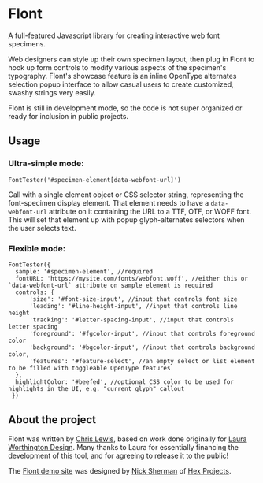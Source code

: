# Flont
A full-featured Javascript library for creating interactive web font specimens.

Web designers can style up their own specimen layout, then plug in Flont to hook up 
form controls to modify various aspects of the specimen's typography. Flont's showcase
feature is an inline OpenType alternates selection popup interface to allow casual users to
create customized, swashy strings very easily.

Flont is still in development mode, so the code is not super organized or ready for
inclusion in public projects.

## Usage

### Ultra-simple mode:

```
FontTester('#specimen-element[data-webfont-url]')
```

Call with a single element object or CSS selector string, representing the font-specimen display element.
That element needs to have a `data-webfont-url` attribute on it containing the URL to a TTF, OTF, or WOFF font.
This will set that element up with popup glyph-alternates selectors when the user selects text.

### Flexible mode:

```
FontTester({
  sample: '#specimen-element', //required
  fontURL: 'https://mysite.com/fonts/webfont.woff', //either this or `data-webfont-url` attribute on sample element is required
  controls: {
      'size': '#font-size-input', //input that controls font size
      'leading': '#line-height-input', //input that controls line height
      'tracking': '#letter-spacing-input', //input that controls letter spacing
      'foreground': '#fgcolor-input', //input that controls foreground color
      'background': '#bgcolor-input', //input that controls background color,
      'features': '#feature-select', //an empty select or list element to be filled with toggleable OpenType features
  },
  highlightColor: '#beefed', //optional CSS color to be used for highlights in the UI, e.g. "current glyph" callout
 })
```

## About the project

Flont was written by [Chris Lewis](https://chrislewis.codes/), based on work done originally for
[Laura Worthington Design](https://lauraworthingtondesign.com/news/article/the-type-tester).
Many thanks to Laura for essentially financing the development of this tool, and for agreeing to
release it to the public!

The [Flont demo site](https://flont.chrislewis.codes/) was designed by [Nick Sherman](https://nicksherman.com/)
of [Hex Projects](https://hex.xyz/).
